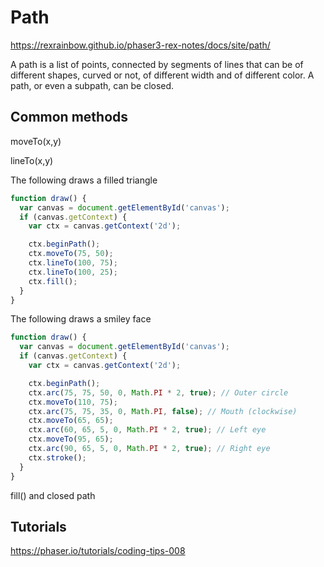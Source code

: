 # Path

<https://rexrainbow.github.io/phaser3-rex-notes/docs/site/path/>

A path is a list of points, connected by segments of lines that can be of different shapes, curved or not, of different width and of different color. A path, or even a subpath, can be closed.

## Common methods

moveTo(x,y)

lineTo(x,y)

The following draws a filled triangle

```js
function draw() {
  var canvas = document.getElementById('canvas');
  if (canvas.getContext) {
    var ctx = canvas.getContext('2d');

    ctx.beginPath();
    ctx.moveTo(75, 50);
    ctx.lineTo(100, 75);
    ctx.lineTo(100, 25);
    ctx.fill();
  }
}
```

The following draws a smiley face

```js
function draw() {
  var canvas = document.getElementById('canvas');
  if (canvas.getContext) {
    var ctx = canvas.getContext('2d');

    ctx.beginPath();
    ctx.arc(75, 75, 50, 0, Math.PI * 2, true); // Outer circle
    ctx.moveTo(110, 75);
    ctx.arc(75, 75, 35, 0, Math.PI, false); // Mouth (clockwise)
    ctx.moveTo(65, 65);
    ctx.arc(60, 65, 5, 0, Math.PI * 2, true); // Left eye
    ctx.moveTo(95, 65);
    ctx.arc(90, 65, 5, 0, Math.PI * 2, true); // Right eye
    ctx.stroke();
  }
}
```

fill() and closed path

## Tutorials

<https://phaser.io/tutorials/coding-tips-008>
